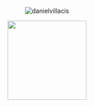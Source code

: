 
<p align="center"> <img src="https://github-readme-stats.vercel.app/api?username=danielvillacis&show_icons=true&theme=gotham" alt="danielvillacis" />

<p align="center"> <img height="180em" src="https://github-readme-stats.vercel.app/api/top-langs/?username=danielvillacis&layout=compact&langs_count=8"/>
